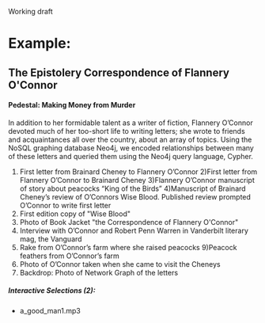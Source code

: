 Working draft
# Example: 
## The Epistolery Correspondence of Flannery O'Connor
#### Pedestal: Making Money from Murder

In addition to her formidable talent as a writer of fiction, Flannery  O’Connor devoted much of her too-short life to writing letters; she wrote to friends and acquaintances all over the country, about an array of topics. Using the NoSQL graphing database Neo4j, we encoded relationships between many of these letters and queried them using the Neo4j query language, Cypher. 

1) First letter from Brainard Cheney to Flannery O’Connor
2)First letter from Flannery O’Connor to Brainard Cheney
3)Flannery O’Connor manuscript of story about peacocks “King of the Birds”
4)Manuscript of Brainard Cheney’s review of O’Connors Wise Blood. Published review prompted O’Connor to write first letter
5) First edition copy of "Wise Blood" 
6) Photo of Book Jacket "the Correspondence of Flannery O'Connor"
7) Interview with O’Connor and Robert Penn Warren in Vanderbilt literary mag, the Vanguard
8) Rake from O’Connor’s farm where she raised peacocks
9)Peacock feathers from O’Connor’s farm
10) Photo of O’Connor taken when she came to visit the Cheneys 
11) Backdrop: Photo of Network Graph of the letters 



##### Interactive Selections (2):
* a_good_man1.mp3
